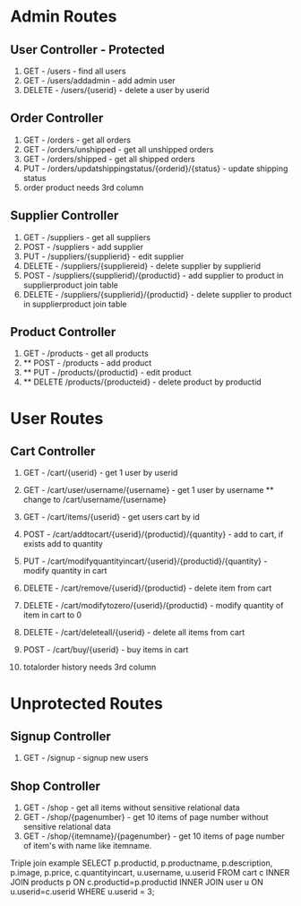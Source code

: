 # Admin Routes

## User Controller - Protected
1. GET - /users - find all users
2. GET - /users/addadmin - add admin user
3. DELETE - /users/{userid} - delete a user by userid

## Order Controller
1. GET - /orders - get all orders
2. GET - /orders/unshipped - get all unshipped orders
3. GET - /orders/shipped - get all shipped orders
4. PUT - /orders/updatshippingstatus/{orderid}/{status} - update shipping status
5.  order product needs 3rd column

## Supplier Controller
1. GET - /suppliers - get all suppliers
2. POST - /suppliers - add supplier
3. PUT - /suppliers/{supplierid} - edit supplier
4. DELETE - /suppliers/{suppliereid} - delete supplier by supplierid
5. POST -  /suppliers/{supplierid}/{productid} - add supplier to product in supplierproduct join table
6. DELETE - /suppliers/{supplierid}/{productid} - delete supplier to product in supplierproduct join table

## Product Controller
1. GET - /products - get all products
2. ** POST - /products - add product
3. ** PUT - /products/{productid} - edit product
4. ** DELETE /products/{producteid} - delete product by productid




# User Routes

## Cart Controller
1. GET - /cart/{userid} - get 1 user by userid
2. GET - /cart/user/username/{username} - get 1 user by username ** change to /cart/username/{username}

3. GET - /cart/items/{userid} - get users cart by id
4. POST - /cart/addtocart/{userid}/{productid}/{quantity} - add to cart, if exists add to quantity
5. PUT - /cart/modifyquantityincart/{userid}/{productid}/{quantity} - modify quantity in cart
6. DELETE - /cart/remove/{userid}/{productid} - delete item from cart
7. DELETE - /cart/modifytozero/{userid}/{productid} - modify quantity of item in cart to 0
8. DELETE - /cart/deleteall/{userid} - delete all items from cart

9. POST - /cart/buy/{userid} - buy items in cart

10. totalorder history needs 3rd column



# Unprotected Routes

## Signup Controller
1. GET - /signup - signup new users

## Shop Controller
1. GET - /shop - get all items without sensitive relational data
2. GET - /shop/{pagenumber} - get 10 items of page number without sensitive relational data
3. GET - /shop/{itemname}/{pagenumber} - get 10 items of page number of item's with name like itemname.

Triple join example
SELECT p.productid, p.productname, p.description, p.image, p.price, c.quantityincart, u.username, u.userid FROM cart c INNER JOIN products p ON c.productid=p.productid INNER JOIN user u ON u.userid=c.userid WHERE u.userid = 3;